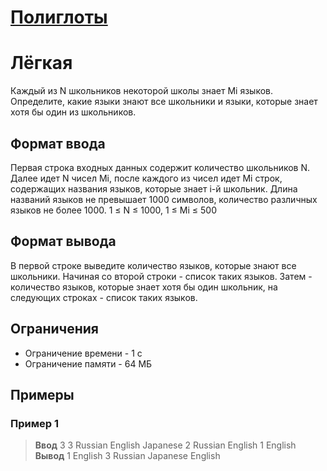 # [Полиглоты](https://coderun.yandex.ru/selections/hr-tech-interview/problems/polyglots)
# Лёгкая

Каждый из N школьников некоторой школы знает Mi языков. Определите, какие языки знают все школьники и языки, которые знает хотя бы один из школьников.

## Формат ввода
Первая строка входных данных содержит количество школьников N. Далее идет N чисел Mi, после каждого из чисел идет 
Mi строк, содержащих названия языков, которые знает i-й школьник. Длина названий языков не превышает 1000 символов, количество различных языков не более 1000. 1 ≤ N ≤ 1000, 1 ≤ Mi ≤ 500
​
## Формат вывода
В первой строке выведите количество языков, которые знают все школьники. Начиная со второй строки - список таких языков. Затем - количество языков, которые знает хотя бы один школьник, на следующих строках - список таких языков.

## Ограничения
- Ограничение времени - 1 с
- Ограничение памяти - 64 МБ

## Примеры
### Пример 1
> **Ввод**
> 3
> 3
> Russian
> English
> Japanese
> 2
> Russian
> English
> 1
> English
> **Вывод**
> 1
> English
> 3
> Russian
> Japanese
> English